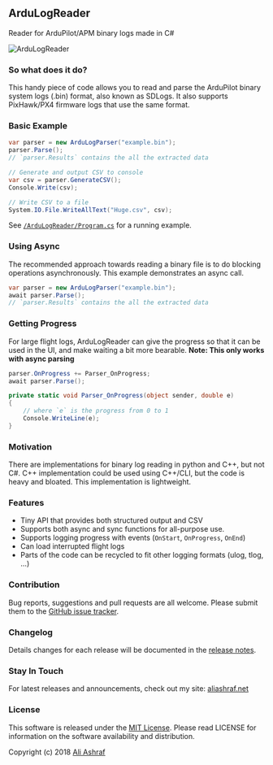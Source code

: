 ## ArduLogReader

Reader for ArduPilot/APM binary logs made in C#

![ArduLogReader](blob/master/promo.png)

### So what does it do?

This handy piece of code allows you to read and parse the ArduPilot binary system logs (.bin) format, also known as SDLogs. It also supports PixHawk/PX4 firmware logs that use the same format.

### Basic Example

```C#
var parser = new ArduLogParser("example.bin");
parser.Parse();
// `parser.Results` contains the all the extracted data

// Generate and output CSV to console
var csv = parser.GenerateCSV();
Console.Write(csv);

// Write CSV to a file
System.IO.File.WriteAllText("Huge.csv", csv);
```

See [`/ArduLogReader/Program.cs`](https://github.com/AliFlux/ArduLogReader/blob/master/ArduLogReader/Program.cs) for a running example.


### Using Async

The recommended approach towards reading a binary file is to do blocking operations asynchronously. This example demonstrates an async call.

```C#
var parser = new ArduLogParser("example.bin");
await parser.Parse();
// `parser.Results` contains the all the extracted data
```

### Getting Progress

For large flight logs, ArduLogReader can give the progress so that it can be used in the UI, and make waiting a bit more bearable. **Note: This only works with async parsing**

```C#
parser.OnProgress += Parser_OnProgress;
await parser.Parse();

private static void Parser_OnProgress(object sender, double e)
{
	// where `e` is the progress from 0 to 1
	Console.WriteLine(e);
}
```

### Motivation

There are implementations for binary log reading in python and C++, but not C#. C++ implementation could be used using C++/CLI, but the code is heavy and bloated. This implementation is lightweight.

### Features

- Tiny API that provides both structured output and CSV
- Supports both async and sync functions for all-purpose use.
- Supports logging progress with events (`OnStart`, `OnProgress`, `OnEnd`)
- Can load interrupted flight logs
- Parts of the code can be recycled to fit other logging formats (ulog, tlog, ...)

### Contribution

Bug reports, suggestions and pull requests are all welcome. Please submit them to the [GitHub issue tracker](https://github.com/AliFlux/ArduLogReader/issues).

### Changelog

Details changes for each release will be documented in the [release notes](https://github.com/AliFlux/ArduLogReader/releases).

### Stay In Touch

For latest releases and announcements, check out my site: [aliashraf.net](http://aliashraf.net)

### License

This software is released under the [MIT License](LICENSE). Please read LICENSE for information on the
software availability and distribution.

Copyright (c) 2018 [Ali Ashraf](http://aliashraf.net)